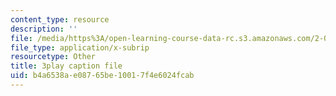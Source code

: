 ```yaml
---
content_type: resource
description: ''
file: /media/https%3A/open-learning-course-data-rc.s3.amazonaws.com/2-003sc-engineering-dynamics-fall-2011/b4a6538ae08765be10017f4e6024fcab_iMz0LiqjFmE.srt
file_type: application/x-subrip
resourcetype: Other
title: 3play caption file
uid: b4a6538a-e087-65be-1001-7f4e6024fcab
---
```

